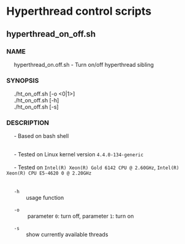 <h1>Hyperthread control scripts</h1>
<h2>hyperthread_on_off.sh</h2>
<h3>NAME</h3>
&nbsp;&nbsp;&nbsp;&nbsp;&nbsp;hyperthread_on.off.sh - Turn on/off hyperthread sibling
<h3>SYNOPSIS</h3>  
&nbsp;&nbsp;&nbsp;&nbsp;&nbsp;./ht_on_off.sh [-o <0|1>]<br/>
&nbsp;&nbsp;&nbsp;&nbsp;&nbsp;./ht_on_off.sh [-h]<br/>
&nbsp;&nbsp;&nbsp;&nbsp;&nbsp;./ht_on_off.sh [-s]<br/>
<h3>DESCRIPTION</h3>
&nbsp;&nbsp;&nbsp;&nbsp;&nbsp;- Based on bash shell<br/><br/>

&nbsp;&nbsp;&nbsp;&nbsp;&nbsp;- Tested on Linux kernel version `4.4.0-134-generic` <br/><br/>
&nbsp;&nbsp;&nbsp;&nbsp;&nbsp;- Tested on `Intel(R) Xeon(R) Gold 6142 CPU @ 2.60GHz`, `Intel(R) Xeon(R) CPU E5-4620 0 @ 2.20GHz`<br/><br/>

&nbsp;&nbsp;&nbsp;&nbsp;&nbsp;`-h` <br/>
&nbsp;&nbsp;&nbsp;&nbsp;&nbsp;&nbsp;&nbsp;&nbsp;&nbsp;&nbsp;&nbsp;&nbsp;&nbsp;usage function <br/>

&nbsp;&nbsp;&nbsp;&nbsp;&nbsp;`-o` <br/>
&nbsp;&nbsp;&nbsp;&nbsp;&nbsp;&nbsp;&nbsp;&nbsp;&nbsp;&nbsp;&nbsp;&nbsp;&nbsp; parameter `0`: turn off, parameter `1`: turn on 

&nbsp;&nbsp;&nbsp;&nbsp;&nbsp;`-s` <br/>
&nbsp;&nbsp;&nbsp;&nbsp;&nbsp;&nbsp;&nbsp;&nbsp;&nbsp;&nbsp;&nbsp;&nbsp;&nbsp;show currently available threads
